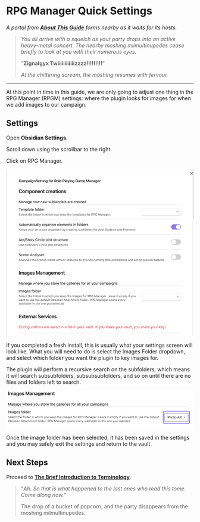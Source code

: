 # RPG Manager Quick Settings

*A portal from [**About This Guide**](About%20This%20Guide.md) forms nearby as it waits for its hosts.*

> *You all arrive with a squelch as your party drops into an active heavy-metal concert. The nearby moshing milmultinupedes cease briefly to look at you with their numerous eyes.*
>
>"**Zignalgyx Twiiiiiiiiiiiizzzz!!!!!!!!!**"
>
> *At the chittering scream, the moshing resumes with fervour.*

---

At this point in time in this guide, we are only going to adjust one thing in the RPG Manager (RPGM) settings: where the plugin looks for images for when we add images to our campaign.

## Settings

Open **Obsidian Settings**.

Scroll down using the scrollbar to the right.

Click on RPG Manager.

![RPGM_Settings_Image_Unselected](../Z_Photo-Album/Guide/Settings/RPGM_Settings_Image_Unselected.png)

If you completed a fresh install, this is usually what your settings screen will look like. What you will need to do is select the Images Folder dropdown, and select which folder you want the plugin to key images for.

The plugin will perform a recursive search on the subfolders, which means it will search subsubfolders, subsubsubfolders, and so on until there are no files and folders left to search.

![RPGM_Settings_Image_Selected](../Z_Photo-Album/Guide/Settings/RPGM_Settings_Image_Selected.png)

Once the image folder has been selected, it has been saved in the settings and you may safely exit the settings and return to the vault.

## Next Steps

Proceed to [**The Brief Introduction to Terminology**](The%20Brief%20Introduction%20to%20Terminology.md).

> "*Ah. So that is what happened to the last ones who read this tome. Come along now.*"
>
> The drop of a bucket of popcorn, and the party disappears from the moshing milmultinupedes.

